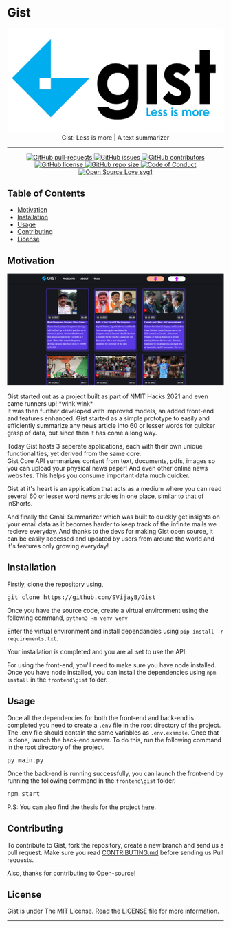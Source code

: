 # Gist

<p align="center">
    <img src="assets/logo.jpeg" alt="Logo" border="0" width="600">
    <br>Gist: Less is more | A text summarizer
</p>

---

<p align="center">
    <a href="https://github.com/SVijayB/Gist/pulls">
        <img src="https://img.shields.io/github/issues-pr/SVijayB/Gist.svg?style=for-the-badge&amp;logo=opencollective" alt="GitHub pull-requests">
    </a>
<a href="https://github.com/SVijayB/Gist/issues">
    <img src="https://img.shields.io/github/issues/SVijayB/Gist.svg?style=for-the-badge&amp;logo=testcafe" alt="GitHub issues">
    </a>
<a href="https://github.com/SVijayB/Gist/graphs/contributors">
    <img src="https://img.shields.io/github/contributors/SVijayB/Gist.svg?style=for-the-badge&amp;logo=bandsintown" alt="GitHub contributors">
    </a>
<a href="https://github.com/SVijayB/Gist/blob/master/LICENSE">
    <img src="https://img.shields.io/github/license/SVijayB/Gist?style=for-the-badge&amp;logo=appveyor" alt="GitHub license">
    </a>
<a href="https://github.com/SVijayB/Gist">
    <img src="https://img.shields.io/github/repo-size/SVijayB/Gist?style=for-the-badge&amp;logo=git" alt="GitHub repo size">
    </a>
<a href="https://github.com/SVijayB/Gist/blob/master/.github/CODE_OF_CONDUCT.md">
    <img src="https://img.shields.io/badge/code%20of-conduct-ff69b4.svg?style=for-the-badge&amp;logo=crowdsource" alt="Code of Conduct">
    </a>
<a href="https://github.com/SVijayB/Gist/blob/master/.github/CONTRIBUTING.md">
    <img src="https://img.shields.io/static/v1?style=for-the-badge&amp;logo=opensourceinitiative&amp;label=Open&amp;message=Source%20%E2%9D%A4%EF%B8%8F&amp;color=blueviolet" alt="Open Source Love svg1">
    </a>
</p>

## Table of Contents

-   [Motivation](#Motivation)
-   [Installation](#Installation)
-   [Usage](#Usage)
-   [Contributing](#Contributing)
-   [License](#License)

## Motivation

<img src="assets/News.png">

Gist started out as a project built as part of NMIT Hacks 2021 and even came runners up! \*wink wink\* \
It was then further developed with improved models, an added front-end and features enhanced.
Gist started as a simple prototype to easily and efficiently summarize any news article into 60 or lesser words for quicker grasp of data, but since then it has come a long way.

Today Gist hosts 3 seperate applications, each with their own unique functionalities, yet derived from the same core. \
Gist Core API summarizes content from text, documents, pdfs, images so you can upload your physical news paper! And even other online news websites. This helps you consume important data much quicker.

Gist at it's heart is an application that acts as a medium where you can read several 60 or lesser word news articles in one place, similar to that of inShorts.

And finally the Gmail Summarizer which was built to quickly get insights on your email data as it becomes harder to keep track of the infinite mails we recieve everyday. And thanks to the devs for making Gist open source, it can be easily accessed and updated by users from around the world and it's features only growing everyday!

## Installation

Firstly, clone the repository using,

<pre>
git clone https://github.com/SVijayB/Gist
</pre>

Once you have the source code, create a virtual environment using the following command,
`python3 -m venv venv`

Enter the virtual environment and install dependancies using `pip install -r requirements.txt`.

Your installation is completed and you are all set to use the API.

For using the front-end, you'll need to make sure you have node installed. Once you have node installed, you can install the dependencies using `npm install` in the `frontend\gist` folder.

## Usage

Once all the dependencies for both the front-end and back-end is completed you need to create a `.env` file in the root directory of the project. \
The .env file should contain the same variables as `.env.example`.
Once that is done, launch the back-end server. To do this, run the following command in the root directory of the project.

<pre>
py main.py
</pre>

Once the back-end is running successfully, you can launch the front-end by running the following command in the `frontend\gist` folder.

<pre>
npm start
</pre>

P.S: You can also find the thesis for the project [here](assets\Thesis.pdf).

## Contributing

To contribute to Gist, fork the repository, create a new branch and send us a pull request. Make sure you read [CONTRIBUTING.md](https://github.com/SVijayB/Gist/blob/master/.github/CONTRIBUTING.md) before sending us Pull requests.

Also, thanks for contributing to Open-source!

## License

Gist is under The MIT License. Read the [LICENSE](https://github.com/SVijayB/Gist/blob/master/LICENSE) file for more information.

---
